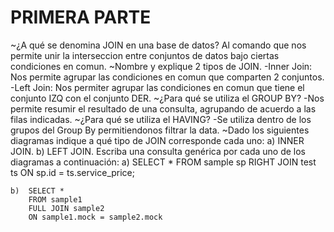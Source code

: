# PRIMERA PARTE

~¿A qué se denomina JOIN en una base de datos?
    Al comando que nos permite unir la interseccion entre conjuntos de datos bajo ciertas condiciones en comun.
~Nombre y explique 2 tipos de JOIN.
    -Inner Join:  Nos permite agrupar las condiciones en comun que comparten 2 conjuntos.
    -Left Join: Nos permiter agrupar las condiciones en comun que tiene el conjunto IZQ con el conjunto DER.
~¿Para qué se utiliza el GROUP BY?
    -Nos permite resumir el resultado de una consulta, agrupando de acuerdo a las filas indicadas.
~¿Para qué se utiliza el HAVING?
    -Se utiliza dentro de los grupos del Group By permitiendonos filtrar la data.
~Dado los siguientes diagramas indique a qué tipo de JOIN corresponde cada uno:
    a) INNER JOIN. b) LEFT JOIN.
Escriba una consulta genérica por cada uno de los diagramas a continuación:
    a)  SELECT *
        FROM sample sp
        RIGHT JOIN test ts
        ON sp.id = ts.service_price;
    
    b)  SELECT *
        FROM sample1
        FULL JOIN sample2
        ON sample1.mock = sample2.mock
    

